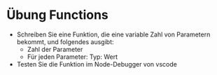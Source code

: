 # Übung Functions
- Schreiben Sie eine Funktion, die eine variable Zahl von Parametern bekommt, und folgendes ausgibt:
    - Zahl der Parameter
    - Für jeden Parameter: Typ: Wert
- Testen Sie die Funktion im Node-Debugger von vscode 